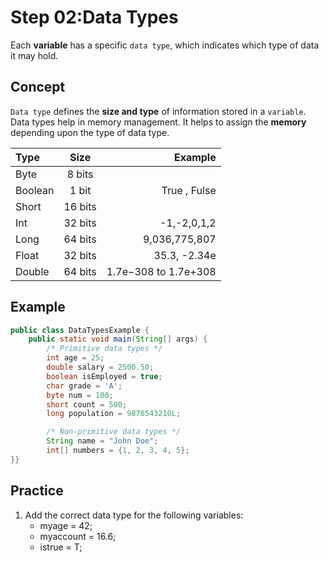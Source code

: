 # Step 02:Data Types
Each **variable** has a specific `data type`, which indicates which type of data it may hold.
## Concept
`Data type` defines the **size and type** of information stored in a `variable`. Data types help in memory management. It helps to assign the **memory** depending upon the type of data type.


| Type      | Size |Example|
| :---      |    :----:   |          ---: |
| Byte      | 8 bits  |         |
| Boolean   | 1 bit  |   True , Fulse |
| Short     |  16 bits |         |     
|  Int      |      32 bits |  -1,-2,0,1,2 | 
| Long      |       64 bits| 9,036,775,807|    
| Float     |      32 bits | 35.3, -2.34e | 
| Double    |    64 bits   | 1.7e−308 to 1.7e+308| 
## Example

```java
public class DataTypesExample {
    public static void main(String[] args) {
        /* Primitive data types */
        int age = 25;
        double salary = 2500.50;
        boolean isEmployed = true;
        char grade = 'A';
        byte num = 100;
        short count = 500;
        long population = 9876543210L;

        /* Non-primitive data types */
        String name = "John Doe";
        int[] numbers = {1, 2, 3, 4, 5};
}}

```



## Practice
1. Add the correct data type for the following variables:
   -  myage = 42;
   -  myaccount = 16.6;
   -  istrue = T;
       
